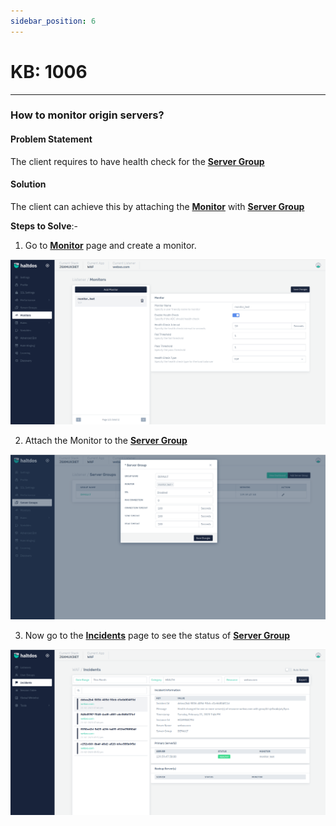 ```yaml
---
sidebar_position: 6
---
```


# KB: 1006
----------

### **How to monitor origin servers?**

#### **Problem Statement**

The client requires to have health check for the [**Server Group**](/enterprise/adc/listeners/server_groups/)

#### **Solution**

The client can achieve this by attaching the [**Monitor**](/v8/enterprise/adc/listeners/monitors) with [**Server Group**](/enterprise/adc/listeners/server_groups/)


**Steps to Solve**:-

1. Go to [**Monitor**](/v8/enterprise/adc/listeners/monitors) page and create a monitor.

![kb-1006](/img/waf/v7/kb/monitor_kb_1006_1.png)

2. Attach the Monitor to the [**Server Group**](/enterprise/adc/listeners/server_groups/)

![kb-1006](/img/waf/v7/kb/server_kb_1006_2.png)

3. Now go to the [**Incidents**](../../enterprise/waf/incidents.md) page to see the status of [**Server Group**](/enterprise/adc/listeners/server_groups/)

![kb-1006](/img/waf/v7/kb/incidents_kb_1006_3.png)
